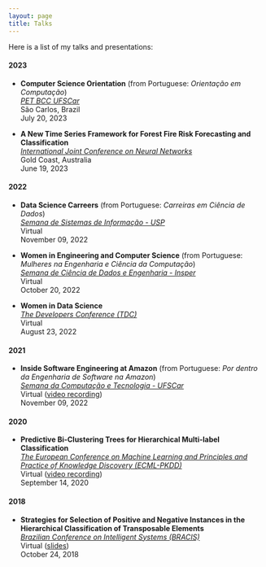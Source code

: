 ```yaml
---
layout: page
title: Talks
---
```


Here is a list of my talks and presentations:

#### 2023
- **Computer Science Orientation** (from Portuguese: *Orientação em Computação*)  
  [*PET BCC UFSCar*](https://www.instagram.com/p/CvNxYTVgWsO/?img_index=1)  
  São Carlos, Brazil  
  July 20, 2023
  
- **A New Time Series Framework for Forest Fire Risk Forecasting and Classification**  
  [*International Joint Conference on Neural Networks*](https://2023.ijcnn.org/)  
  Gold Coast, Australia  
  June 19, 2023

#### 2022
- **Data Science Carreers** (from Portuguese: *Carreiras em Ciência de Dados*)  
  [*Semana de Sistemas de Informação - USP*](https://semanadesi.com/)  
  Virtual  
  November 09, 2022

- **Women in Engineering and Computer Science** (from Portuguese: *Mulheres na Engenharia e Ciência da Computação*)  
  [*Semana de Ciência de Dados e Engenharia - Insper*](https://lp.insper.edu.br/semana-de-ciencia-de-dados-e-engenharia-2022-0-0)  
  Virtual  
  October 20, 2022

- **Women in Data Science**   
  [*The Developers Conference (TDC)*](https://promo.thedevconf.com/buss22-amazon)  
  Virtual  
  August 23, 2022

#### 2021
- **Inside Software Engineering at Amazon** (from Portuguese: *Por dentro da Engenharia de Software na Amazon*)  
  [*Semana da Computação e Tecnologia - UFSCar*](https://secot.com.br/)  
  Virtual ([video recording](https://www.youtube.com/watch?v=7MLidGk6-F0))  
  November 09, 2022

#### 2020
- **Predictive Bi-Clustering Trees for Hierarchical Multi-label Classification**   
  [*The European Conference on Machine Learning and Principles and Practice of Knowledge Discovery (ECML-PKDD)*](https://ecmlpkdd2020.net/)  
  Virtual ([video recording](https://slideslive.com/38932398/predictive-biclustering-trees-for-hierarchical-multilabel-classification))  
  September 14, 2020

#### 2018
- **Strategies for Selection of Positive and Negative Instances in the Hierarchical Classification of Transposable Elements**  
  [*Brazilian Conference on Intelligent Systems (BRACIS)*](https://secot.com.br/)  
  Virtual ([slides](https://drive.google.com/file/d/1uru3riPI-nHZEwZ0xM3gdVcgCHExe8bL/view?usp=sharing))  
  October 24, 2018
